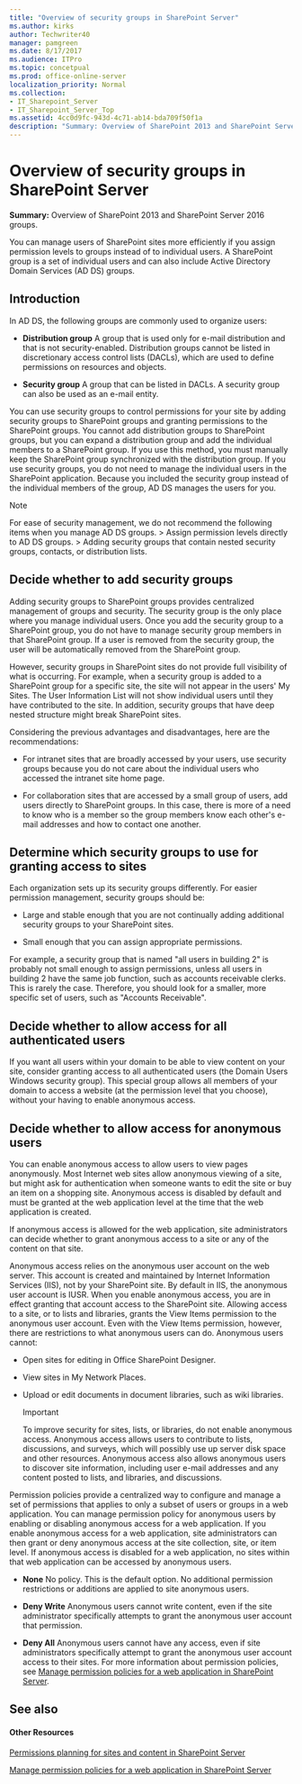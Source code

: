 ```yaml
---
title: "Overview of security groups in SharePoint Server"
ms.author: kirks
author: Techwriter40
manager: pamgreen
ms.date: 8/17/2017
ms.audience: ITPro
ms.topic: concetpual
ms.prod: office-online-server
localization_priority: Normal
ms.collection:
- IT_Sharepoint_Server
- IT_Sharepoint_Server_Top
ms.assetid: 4cc0d9fc-943d-4c71-ab14-bda709f50f1a
description: "Summary: Overview of SharePoint 2013 and SharePoint Server 2016 groups."
---
```


# Overview of security groups in SharePoint Server

 **Summary:** Overview of SharePoint 2013 and SharePoint Server 2016 groups. 
  
You can manage users of SharePoint sites more efficiently if you assign permission levels to groups instead of to individual users. A SharePoint group is a set of individual users and can also include Active Directory Domain Services (AD DS) groups.
    
## Introduction

In AD DS, the following groups are commonly used to organize users: 
  
- **Distribution group** A group that is used only for e-mail distribution and that is not security-enabled. Distribution groups cannot be listed in discretionary access control lists (DACLs), which are used to define permissions on resources and objects. 
    
- **Security group** A group that can be listed in DACLs. A security group can also be used as an e-mail entity. 
    
You can use security groups to control permissions for your site by adding security groups to SharePoint groups and granting permissions to the SharePoint groups. You cannot add distribution groups to SharePoint groups, but you can expand a distribution group and add the individual members to a SharePoint group. If you use this method, you must manually keep the SharePoint group synchronized with the distribution group. If you use security groups, you do not need to manage the individual users in the SharePoint application. Because you included the security group instead of the individual members of the group, AD DS manages the users for you. 
  
> [!NOTE]
>  For ease of security management, we do not recommend the following items when you manage AD DS groups. >  Assign permission levels directly to AD DS groups. >  Adding security groups that contain nested security groups, contacts, or distribution lists. 
  
## Decide whether to add security groups
<a name="section1"> </a>

Adding security groups to SharePoint groups provides centralized management of groups and security. The security group is the only place where you manage individual users. Once you add the security group to a SharePoint group, you do not have to manage security group members in that SharePoint group. If a user is removed from the security group, the user will be automatically removed from the SharePoint group.
  
However, security groups in SharePoint sites do not provide full visibility of what is occurring. For example, when a security group is added to a SharePoint group for a specific site, the site will not appear in the users' My Sites. The User Information List will not show individual users until they have contributed to the site. In addition, security groups that have deep nested structure might break SharePoint sites.
  
Considering the previous advantages and disadvantages, here are the recommendations:
  
- For intranet sites that are broadly accessed by your users, use security groups because you do not care about the individual users who accessed the intranet site home page.
    
- For collaboration sites that are accessed by a small group of users, add users directly to SharePoint groups. In this case, there is more of a need to know who is a member so the group members know each other's e-mail addresses and how to contact one another.
    
## Determine which security groups to use for granting access to sites
<a name="section1.1"> </a>

Each organization sets up its security groups differently. For easier permission management, security groups should be: 
  
- Large and stable enough that you are not continually adding additional security groups to your SharePoint sites. 
    
- Small enough that you can assign appropriate permissions. 
    
For example, a security group that is named "all users in building 2" is probably not small enough to assign permissions, unless all users in building 2 have the same job function, such as accounts receivable clerks. This is rarely the case. Therefore, you should look for a smaller, more specific set of users, such as "Accounts Receivable".
  
## Decide whether to allow access for all authenticated users
<a name="section2"> </a>

If you want all users within your domain to be able to view content on your site, consider granting access to all authenticated users (the Domain Users Windows security group). This special group allows all members of your domain to access a website (at the permission level that you choose), without your having to enable anonymous access. 
  
## Decide whether to allow access for anonymous users
<a name="section3"> </a>

You can enable anonymous access to allow users to view pages anonymously. Most Internet web sites allow anonymous viewing of a site, but might ask for authentication when someone wants to edit the site or buy an item on a shopping site. Anonymous access is disabled by default and must be granted at the web application level at the time that the web application is created.
  
If anonymous access is allowed for the web application, site administrators can decide whether to grant anonymous access to a site or any of the content on that site. 
  
Anonymous access relies on the anonymous user account on the web server. This account is created and maintained by Internet Information Services (IIS), not by your SharePoint site. By default in IIS, the anonymous user account is IUSR. When you enable anonymous access, you are in effect granting that account access to the SharePoint site. Allowing access to a site, or to lists and libraries, grants the View Items permission to the anonymous user account. Even with the View Items permission, however, there are restrictions to what anonymous users can do. Anonymous users cannot: 
  
- Open sites for editing in Office SharePoint Designer.
    
- View sites in My Network Places.
    
- Upload or edit documents in document libraries, such as wiki libraries. 
    
    > [!IMPORTANT]
    > To improve security for sites, lists, or libraries, do not enable anonymous access. Anonymous access allows users to contribute to lists, discussions, and surveys, which will possibly use up server disk space and other resources. Anonymous access also allows anonymous users to discover site information, including user e-mail addresses and any content posted to lists, and libraries, and discussions. 
  
Permission policies provide a centralized way to configure and manage a set of permissions that applies to only a subset of users or groups in a web application. You can manage permission policy for anonymous users by enabling or disabling anonymous access for a web application. If you enable anonymous access for a web application, site administrators can then grant or deny anonymous access at the site collection, site, or item level. If anonymous access is disabled for a web application, no sites within that web application can be accessed by anonymous users. 
  
- **None** No policy. This is the default option. No additional permission restrictions or additions are applied to site anonymous users. 
    
- **Deny Write** Anonymous users cannot write content, even if the site administrator specifically attempts to grant the anonymous user account that permission. 
    
- **Deny All** Anonymous users cannot have any access, even if site administrators specifically attempt to grant the anonymous user account access to their sites. For more information about permission policies, see [Manage permission policies for a web application in SharePoint Server](https://support.office.com/article/cba65279-cba5-46cb-aea1-f095365ed83a).
    
## See also
<a name="section3"> </a>

#### Other Resources

[Permissions planning for sites and content in SharePoint Server](https://support.office.com/article/85a1866e-2743-4f98-a1ac-9ea61905c6d4)
  
[Manage permission policies for a web application in SharePoint Server](https://support.office.com/article/cba65279-cba5-46cb-aea1-f095365ed83a)

